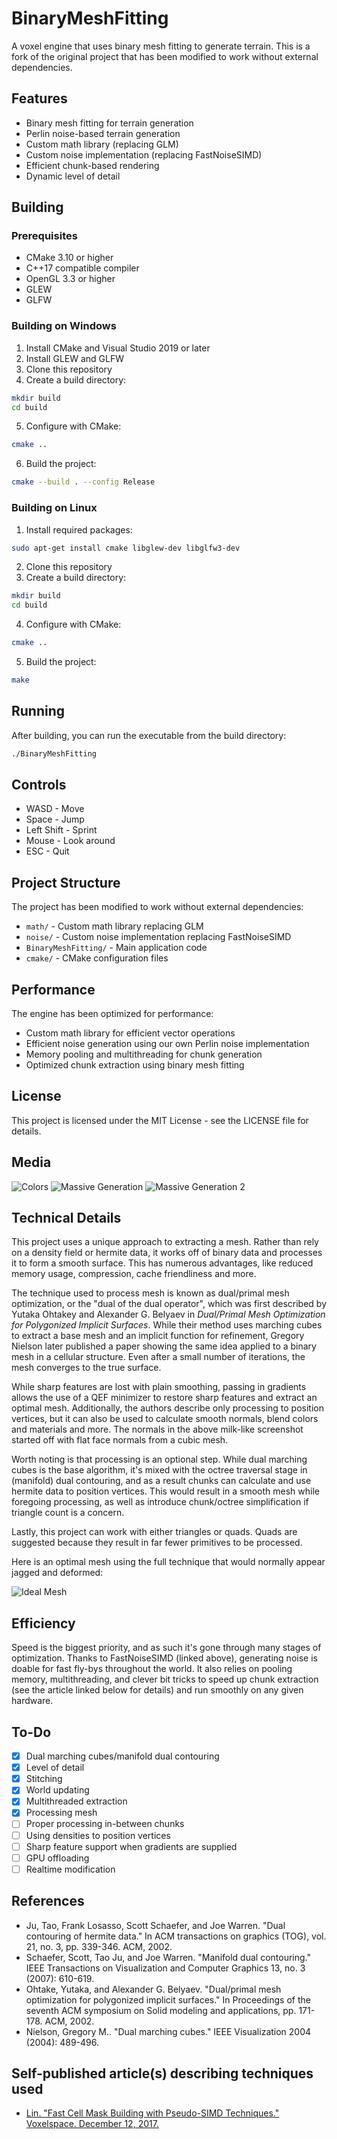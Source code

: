# BinaryMeshFitting

A voxel engine that uses binary mesh fitting to generate terrain. This is a fork of the original project that has been modified to work without external dependencies.

## Features

* Binary mesh fitting for terrain generation
* Perlin noise-based terrain generation
* Custom math library (replacing GLM)
* Custom noise implementation (replacing FastNoiseSIMD)
* Efficient chunk-based rendering
* Dynamic level of detail

## Building

### Prerequisites

* CMake 3.10 or higher
* C++17 compatible compiler
* OpenGL 3.3 or higher
* GLEW
* GLFW

### Building on Windows

1. Install CMake and Visual Studio 2019 or later
2. Install GLEW and GLFW
3. Clone this repository
4. Create a build directory:
```bash
mkdir build
cd build
```
5. Configure with CMake:
```bash
cmake ..
```
6. Build the project:
```bash
cmake --build . --config Release
```

### Building on Linux

1. Install required packages:
```bash
sudo apt-get install cmake libglew-dev libglfw3-dev
```
2. Clone this repository
3. Create a build directory:
```bash
mkdir build
cd build
```
4. Configure with CMake:
```bash
cmake ..
```
5. Build the project:
```bash
make
```

## Running

After building, you can run the executable from the build directory:

```bash
./BinaryMeshFitting
```

## Controls

* WASD - Move
* Space - Jump
* Left Shift - Sprint
* Mouse - Look around
* ESC - Quit

## Project Structure

The project has been modified to work without external dependencies:

* `math/` - Custom math library replacing GLM
* `noise/` - Custom noise implementation replacing FastNoiseSIMD
* `BinaryMeshFitting/` - Main application code
* `cmake/` - CMake configuration files

## Performance

The engine has been optimized for performance:
* Custom math library for efficient vector operations
* Efficient noise generation using our own Perlin noise implementation
* Memory pooling and multithreading for chunk generation
* Optimized chunk extraction using binary mesh fitting

## License

This project is licensed under the MIT License - see the LICENSE file for details.

## Media

![Colors](https://i.imgur.com/EwPzirl.png)
![Massive Generation](https://i.imgur.com/GlzJAYE.png)
![Massive Generation 2](https://i.imgur.com/O7CFm0o.png)

## Technical Details

This project uses a unique approach to extracting a mesh. Rather than rely on a density field or hermite data, it works off of binary data and processes it to form a smooth surface. This has numerous advantages, like reduced memory usage, compression, cache friendliness and more.

The technique used to process mesh is known as dual/primal mesh optimization, or the "dual of the dual operator", which was first described by Yutaka Ohtakey and Alexander G. Belyaev in _Dual/Primal Mesh Optimization for Polygonized Implicit Surfaces_. While their method uses marching cubes to extract a base mesh and an implicit function for refinement, Gregory Nielson later published a paper showing the same idea applied to a binary mesh in a cellular structure. Even after a small number of iterations, the mesh converges to the true surface.

While sharp features are lost with plain smoothing, passing in gradients allows the use of a QEF minimizer to restore sharp features and extract an optimal mesh. Additionally, the authors describe only processing to position vertices, but it can also be used to calculate smooth normals, blend colors and materials and more. The normals in the above milk-like screenshot started off with flat face normals from a cubic mesh.

Worth noting is that processing is an optional step. While dual marching cubes is the base algorithm, it's mixed with the octree traversal stage in (manifold) dual contouring, and as a result chunks can calculate and use hermite data to position vertices. This would result in a smooth mesh while foregoing processing, as well as introduce chunk/octree simplification if triangle count is a concern.

Lastly, this project can work with either triangles or quads. Quads are suggested because they result in far fewer primitives to be processed.

Here is an optimal mesh using the full technique that would normally appear jagged and deformed:

![Ideal Mesh](https://i.imgur.com/Vc2Y2wN.png)

## Efficiency

Speed is the biggest priority, and as such it's gone through many stages of optimization. Thanks to FastNoiseSIMD (linked above), generating noise is doable for fast fly-bys throughout the world. It also relies on pooling memory, multithreading, and clever bit tricks to speed up chunk extraction (see the article linked below for details) and run smoothly on any given hardware.

## To-Do

* [x] Dual marching cubes/manifold dual contouring
* [x] Level of detail
* [x] Stitching
* [x] World updating
* [x] Multithreaded extraction
* [x] Processing mesh
* [ ] Proper processing in-between chunks
* [ ] Using densities to position vertices
* [ ] Sharp feature support when gradients are supplied
* [ ] GPU offloading
* [ ] Realtime modification

## References

* Ju, Tao, Frank Losasso, Scott Schaefer, and Joe Warren. "Dual contouring of hermite data." In ACM transactions on graphics (TOG), vol. 21, no. 3, pp. 339-346. ACM, 2002.
* Schaefer, Scott, Tao Ju, and Joe Warren. "Manifold dual contouring." IEEE Transactions on Visualization and Computer Graphics 13, no. 3 (2007): 610-619.
* Ohtake, Yutaka, and Alexander G. Belyaev. "Dual/primal mesh optimization for polygonized implicit surfaces." In Proceedings of the seventh ACM symposium on Solid modeling and applications, pp. 171-178. ACM, 2002.
* Nielson, Gregory M.. "Dual marching cubes." IEEE Visualization 2004 (2004): 489-496.

## Self-published article(s) describing techniques used

* [Lin. "Fast Cell Mask Building with Pseudo-SIMD Techniques." Voxelspace. December 12, 2017.](https://github.com/Lin20/BinaryMeshFitting/files/6947097/Fast.Cell.Mask.Building.Using.Pseudo-SIMD.Techniques.pdf)
